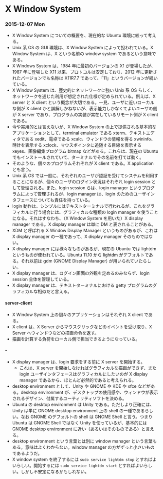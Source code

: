 # X Window System

### 2015-12-07 Mon

- X Window System についての概要を、現在的な Ubuntu 環境に絞って考える。
- Unix 系 OS の GUI 環境は、X Window System によって担われている。X Window System は、X という名前の window system であるという意味である。
- X Windows System は、1984 年に最初のバージョンの X1 が登場したが、1987 年に登場した X11 以来、プロトコルは安定しており、2012 年に更新されたバージョンでも名称は X11R7.7 であって、「11」というバージョンが続いている。
- X Window System は、歴史的にネットワークに強い Unix 系 OS らしく、ネットワークを通じた利用が想定された仕様が定められている。例えば、X server と X client という概念が大切である。一見、ユーザに近いローカルな側が X client かと誤解しかねないが、表示能力しかなくてよいユーザの側が X server であり、プログラムの実装が実在しているリモート側が X client である。
- 今や実用的とは言えないが、X Window System の上で提供される基本的なアプリケーションとして、terminal emulator である xterm、テキストエディタである xedit、電卓である xcalc、ウィンドウの情報を得る xwininfo、時計を表示する xclock、マウスポインタに追随する目線を表示する xeyes、画像編集プログラム bitmap などがある。これらは、現在の Ubuntu でもインストールされていて、ターミナルでその名前を打てば動く。
- そのような、個々のプログラムそれぞれが X client である。X application とも言う。
- Unix 系 OS では一般に、それぞれのユーザが認証を受けてシステムを利用することになるが、個々のユーザのログイン状況はそれぞれ login session として管理される。また、login session らは、login manager というプログラムによって管理されるが、login manager は、login のためのユーザインタフェースについても責任を持っている。
- login 動作は、シンプルにはテキストターミナルで行われるが、これをグラフィカルに行う場合には、グラフィカルな種類の login manager を使うことになる。それはすなわち、（X Window System を用いた）X display manager である。X display manager は単に DM と表されることがある。
- XDM と呼ばれる X Window Display Manager というものがあるが、これは X display manager の一種であって、X display manager そのものではない。
- X display manager には様々なものがあるが、現在の Ubuntu では lightdm というものが使われている。Ubuntu 11.10 から lightdm がデフォルトである。それ以前は gdm (GNOME Display Manager) が用いられていたらしい。
- X display manager は、ログイン画面の外観を定めるのみならず、login session 全体を管理している。
- X display manager は、テキストターミナルにおける getty プログラムのグラフィカルな相似だと言える。

#### server-client

- X Window System 上の個々のアプリケーションはそれぞれ X client である。
- X client は、X Server からマウスクリックなどのイベントを受け取り、X Server へウィンドウなどの描画命令を返す。
- 描画を計算する負荷をローカル側で担当できるようになっている。

#### -

- X display manager は、login 要求をする前に X server を開始する。
    - これは、X server を開始しなければグラフィカルな描画ができず、また login ユーザインタフェースはグラフィカルにしたいのが X display manager であるから、ほとんど必然的であると考えられる。
- desktop environment として、Unity や GNOME や KDE や xfce などがある。desktop environment が、デスクトップの使用感や、ウィンドウが表示されるデザイン、付属するユーティリティソフトを決める。
- Ubuntu の desktop environment は Unity である。ただしより正確には、Unity は単に GNOME desktop environment 上の shell の一種であるらしい。なお GNOME のデフォルトの shell は GNOME Shell と言う。つまり Ubuntu は GNOME Shell ではなく Unity を使っているが、基本的には GNOME desktop environment に近い（あるいはそのものである）と言える。
- desktop environment という言葉とは別に window manager という言葉もある。意味はよくわからない。window manager の方がずっと小さいものであるようだ。
- X window system を終了するには `sudo service lightdm stop` とすればよいらしい。開始するには `sudo service lightdm start` とすればよいらしい。しかし不安定になるかもしれない。


